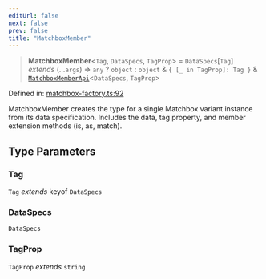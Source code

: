 ```yaml
---
editUrl: false
next: false
prev: false
title: "MatchboxMember"
---
```


> **MatchboxMember**\<`Tag`, `DataSpecs`, `TagProp`\> = `DataSpecs`\[`Tag`\] *extends* (...`args`) => `any` ? `object` : `object` & `{ [_ in TagProp]: Tag }` & [`MatchboxMemberApi`](/docs/src/content/docs/reference/interfaces/matchboxmemberapi/)\<`DataSpecs`, `TagProp`\>

Defined in: [matchbox-factory.ts:92](https://github.com/WinstonFassett/matchina/blob/2d22b2187dda803854f54b63fe09d04bd833387d/src/matchbox-factory.ts#L92)

MatchboxMember creates the type for a single Matchbox variant instance from its data specification.
Includes the data, tag property, and member extension methods (is, as, match).

## Type Parameters

### Tag

`Tag` *extends* keyof `DataSpecs`

### DataSpecs

`DataSpecs`

### TagProp

`TagProp` *extends* `string`
